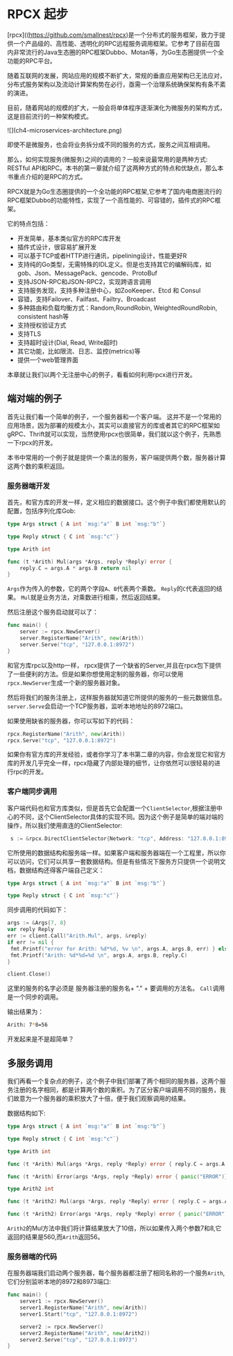 # RPCX 起步

[rpcx]((https://github.com/smallnest/rpcx)是一个分布式的服务框架，致力于提供一个产品级的、高性能、透明化的RPC远程服务调用框架。它参考了目前在国内非常流行的Java生态圈的RPC框架Dubbo、Motan等，为Go生态圈提供一个全功能的RPC平台。

随着互联网的发展，网站应用的规模不断扩大，常规的垂直应用架构已无法应对，分布式服务架构以及流动计算架构势在必行，亟需一个治理系统确保架构有条不紊的演进。

目前，随着网站的规模的扩大，一般会将单体程序逐渐演化为微服务的架构方式，这是目前流行的一种架构模式。

!\[\]\(ch4-microservices-architecture.png\)

即使不是微服务，也会将业务拆分成不同的服务的方式，服务之间互相调用。

那么，如何实现服务\(微服务\)之间的调用的？一般来说最常用的是两种方式: RESTful API和RPC。本书的第一章就介绍了这两种方式的特点和优缺点，那么本书重点介绍的是RPC的方式。

RPCX就是为Go生态圈提供的一个全功能的RPC框架,它参考了国内电商圈流行的RPC框架Dubbo的功能特性，实现了一个高性能的、可容错的，插件式的RPC框架。

它的特点包括：

* 开发简单，基本类似官方的RPC库开发
* 插件式设计，很容易扩展开发
* 可以基于TCP或者HTTP进行通讯，pipelining设计，性能更好R
* 支持纯的Go类型，无需特殊的IDL定义。但是也支持其它的编解码库，如gob、Json、MessagePack、gencode、ProtoBuf
* 支持JSON-RPC和JSON-RPC2，实现跨语言调用
* 支持服务发现，支持多种注册中心，如ZooKeeper、Etcd 和 Consul
* 容错，支持Failover、Failfast、Failtry、Broadcast
* 多种路由和负载均衡方式：Random,RoundRobin, WeightedRoundRobin, consistent hash等
* 支持授权验证方式
* 支持TLS
* 支持超时设计(Dial, Read, Write超时)
* 其它功能，比如限流、日志、监控\(metrics\)等
* 提供一个web管理界面

本章就让我们以两个无注册中心的例子，看看如何利用rpcx进行开发。

## 端对端的例子
首先让我们看一个简单的例子，一个服务器和一个客户端。
这并不是一个常用的应用场景，因为部署的规模太小，其实可以直接官方的库或者其它的RPC框架如gRPC、Thrift就可以实现，当然使用rpcx也很简单，我们就以这个例子，先熟悉一下rpcx的开发。

本书中常用的一个例子就是提供一个乘法的服务，客户端提供两个数，服务器计算这两个数的乘积返回。

### 服务器端开发

首先，和官方库的开发一样，定义相应的数据接口。这个例子中我们都使用默认的配置，包括序列化库Gob:

```go 
type Args struct { A int `msg:"a"` B int `msg:"b"`}

type Reply struct { C int `msg:"c"`}

type Arith int

func (t *Arith) Mul(args *Args, reply *Reply) error { 
    reply.C = args.A * args.B return nil
}
```

`Args`作为传入的参数，它的两个字段`A`、`B`代表两个乘数。
`Reply`的`C`代表返回的结果。
`Mul`就是业务方法，对乘数进行相乘，然后返回结果。


然后注册这个服务启动就可以了：
```go 
func main() { 
    server := rpcx.NewServer() 
    server.RegisterName("Arith", new(Arith)) 
    server.Serve("tcp", "127.0.0.1:8972")
}
```
和官方库rpc以及http一样， rpcx提供了一个缺省的Server,并且在rpcx包下提供了一些便利的方法。但是如果你想使用定制的服务器，你可以使用`rpcx.NewServer`生成一个新的服务器对象。

然后将我们的服务注册上，这样服务器就知道它所提供的服务的一些元数据信息。
`server.Serve`会启动一个TCP服务器，监听本地地址的8972端口。

如果使用缺省的服务器，你可以写如下的代码：
```go 
rpcx.RegisterName("Arith", new(Arith))
rpcx.Serve("tcp", "127.0.0.1:8972")
```

如果你有官方库的开发经验，或者你学习了本书第二章的内容，你会发现它和官方库的开发几乎完全一样，rpcx隐藏了内部处理的细节，让你依然可以很轻易的进行rpc的开发。

### 客户端同步调用
客户端代码也和官方库类似，但是首先它会配置一个`ClientSelector`,根据注册中心的不同，这个ClientSelector具体的实现不同。因为这个例子是简单的端对端的操作，所以我们使用直连的ClientSelector:

```go 
 s := &rpcx.DirectClientSelector{Network: "tcp", Address: "127.0.0.1:8972", DialTimeout: 10 * time.Second} client := rpcx.NewClient(s)
```

它所使用的数据结构和服务端一样。如果客户端和服务器端在一个工程里，所以你可以访问，它们可以共享一套数据结构。但是有些情况下服务方只提供一个说明文档，数据结构还得客户端自己定义：

```go 
type Args struct { A int `msg:"a"` B int `msg:"b"`}

type Reply struct { C int `msg:"c"`}
```

同步调用的代码如下：
```go
args := &Args{7, 8} 
var reply Reply 
err := client.Call("Arith.Mul", args, &reply) 
if err != nil {
 fmt.Printf("error for Arith: %d*%d, %v \n", args.A, args.B, err) } else {
 fmt.Printf("Arith: %d*%d=%d \n", args.A, args.B, reply.C)
}

client.Close()
```

这里的服务的名字必须是 服务器注册的服务名+ "." + 要调用的方法名。
`Call`调用是一个同步的调用。

输出结果为：
```sh
Arith: 7*8=56
```

开发起来是不是超简单？

## 多服务调用

我们再看一个复杂点的例子，这个例子中我们部署了两个相同的服务器，这两个服务注册的名字相同，都是计算两个数的乘积。为了区分客户端调用不同的服务，我们故意为一个服务器的乘积放大了十倍，便于我们观察调用的结果。

数据结构如下:
```go 
type Args struct { A int `msg:"a"` B int `msg:"b"`}

type Reply struct { C int `msg:"c"`}

type Arith int

func (t *Arith) Mul(args *Args, reply *Reply) error { reply.C = args.A * args.B return nil}

func (t *Arith) Error(args *Args, reply *Reply) error { panic("ERROR")}

type Arith2 int

func (t *Arith2) Mul(args *Args, reply *Reply) error { reply.C = args.A * args.B * 10 return nil}

func (t *Arith2) Error(args *Args, reply *Reply) error { panic("ERROR")}
```

`Arith2`的Mul方法中我们将计算结果放大了10倍，所以如果传入两个参数7和8,它返回的结果是560,而`Arith`返回56。

### 服务器端的代码
在服务器端我们启动两个服务器，每个服务器都注册了相同名称的一个服务`Arith`,它们分别监听本地的8972和8973端口:
```go 
func main() { 
    server1 := rpcx.NewServer() 
    server1.RegisterName("Arith", new(Arith)) 
    server1.Start("tcp", "127.0.0.1:8972")

    server2 := rpcx.NewServer() 
    server2.RegisterName("Arith", new(Arith2))
    server2.Serve("tcp", "127.0.0.1:8973")
}
```




```

